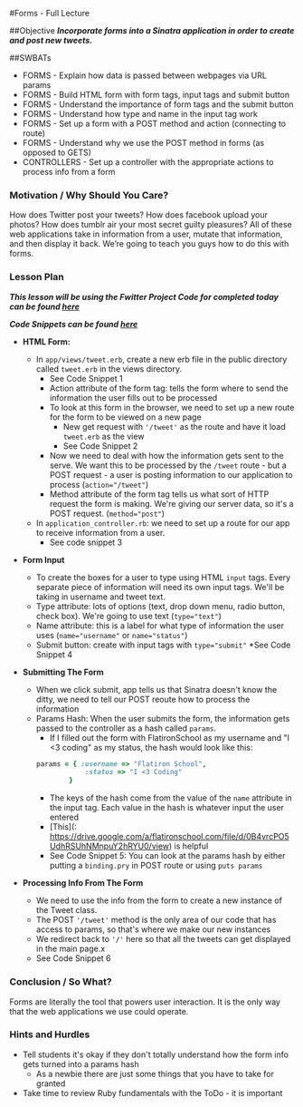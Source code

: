 #Forms - Full Lecture

##Objective
***Incorporate forms into a Sinatra application in order to create and post new tweets.***

##SWBATs

+ FORMS - Explain how data is passed between webpages via URL params
+ FORMS - Build HTML form with form tags, input tags and submit button
+ FORMS - Understand the importance of form tags and the submit button
+ FORMS - Understand how type and name in the input tag work
+ FORMS - Set up a form with a POST method and action (connecting to route)
+ FORMS - Understand why we use the POST method in forms (as opposed to GETS)
+ CONTROLLERS - Set up a controller with the appropriate actions to process info from a form


### Motivation / Why Should You Care?
How does Twitter post your tweets? How does facebook upload your photos? How does tumblr air your most secret guilty pleasures? All of these web applications take in information from a user, mutate that information, and then display it back. We’re going to teach you guys how to do this with forms.


### Lesson Plan
***This lesson will be using the Fwitter Project Code for completed today can be found [here](https://github.com/learn-co-curriculum/hs-advanced-ruby-sinatra-template/tree/week-2)***

***Code Snippets can be found [here](https://github.com/learn-co-curriculum/hs-week-2-code-snippets)***

+ **HTML Form:**
  * In `app/views/tweet.erb`, create a new erb file in the public directory called `tweet.erb` in the views directory.
    * See Code Snippet 1
    * Action attribute of the form tag: tells the form where to send the information the user fills out to be processed
    * To look at this form in the browser, we need to set up a new route for the form to be viewed on a new page
      * New get request with `'/tweet'` as the route and have it load `tweet.erb` as the view
      * See Code Snippet 2
    * Now we need to deal with how the information gets sent to the serve. We want this to be processed by the `/tweet` route - but a POST request - a user is posting information to our application to process (`action="/tweet"`)
    * Method attribute of the form tag tells us what sort of HTTP request the form is making. We're giving our server data, so it's a POST request. (`method="post"`)
  * In `application_controller.rb`: we need to set up a route for our app to receive information from a user.
    * See code snippet 3

+ **Form Input**
  * To create the boxes for a user to type using HTML `input` tags. Every separate piece of information will need its own input tags. We'll be taking in username and tweet text.
  * Type attribute: lots of options (text, drop down menu, radio button, check box). We're going to use text (`type="text"`)
  * Name attribute: this is a label for what type of information the user uses (`name="username"` or `name="status"`)
  * Submit button: create with input tags with `type="submit"`
  *See Code Snippet 4

+ **Submitting The Form**
  * When we click submit, app tells us that Sinatra doesn't know the ditty, we need to tell our POST reoute how to process the information
  * Params Hash: When the user submits the form, the information gets passed to the controller as a hash called `params`.
    * If I filled out the form with FlatironSchool as my username and "I <3 coding" as my status, the hash would look like this:
    ```ruby
    params = { :username => "Flatiron School",
                :status => "I <3 Coding"
            }
    ````
    * The keys of the hash come from the value of the `name` attribute in the input tag. Each value in the hash is whatever input the user entered
    * [This](: https://drive.google.com/a/flatironschool.com/file/d/0B4vrcPO5UdhRSUhNMnpuY2hRYU0/view) is helpful
    * See Code Snippet 5: You can look at the params hash by either putting a `binding.pry` in POST route or using `puts params`

+ **Processing Info From The Form**
  * We need to use the info from the form to create a new instance of the Tweet class.
  * The POST `'/tweet'` method is the only area of our code that has access to params, so that's where we make our new instances
  * We redirect back to `'/'` here so that all the tweets can get displayed in the main page.x
  * See Code Snippet 6

### Conclusion / So What?
Forms are literally the tool that powers user interaction. It is the only way that the web applications we use could operate.

### Hints and Hurdles
+ Tell students it's okay if they don't totally understand how the form info gets turned into a params hash
  * As a newbie there are just some things that you have to take for granted
+ Take time to review Ruby fundamentals with the ToDo - it is important